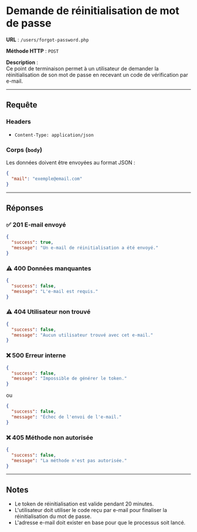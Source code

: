 # Demande de réinitialisation de mot de passe

**URL** : `/users/forgot-password.php`

**Méthode HTTP** : `POST`

**Description** :  
Ce point de terminaison permet à un utilisateur de demander la réinitialisation de son mot de passe en recevant un code de vérification par e-mail.

---

## Requête

### Headers

- `Content-Type: application/json`

### Corps (`body`)

Les données doivent être envoyées au format JSON :

```json
{
  "mail": "exemple@email.com"
}
```

---

## Réponses

### ✅ 201 E-mail envoyé

```json
{
  "success": true,
  "message": "Un e-mail de réinitialisation a été envoyé."
}
```

### ⚠️ 400 Données manquantes

```json
{
  "success": false,
  "message": "L'e-mail est requis."
}
```

### ⚠️ 404 Utilisateur non trouvé

```json
{
  "success": false,
  "message": "Aucun utilisateur trouvé avec cet e-mail."
}
```

### ❌ 500 Erreur interne

```json
{
  "success": false,
  "message": "Impossible de générer le token."
}
```

ou

```json
{
  "success": false,
  "message": "Échec de l'envoi de l'e-mail."
}
```

### ❌ 405 Méthode non autorisée

```json
{
  "success": false,
  "message": "La méthode n'est pas autorisée."
}
```

---

## Notes

- Le token de réinitialisation est valide pendant 20 minutes.
- L'utilisateur doit utiliser le code reçu par e-mail pour finaliser la réinitialisation du mot de passe.
- L'adresse e-mail doit exister en base pour que le processus soit lancé.